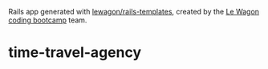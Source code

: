Rails app generated with [lewagon/rails-templates](https://github.com/lewagon/rails-templates), created by the [Le Wagon coding bootcamp](https://www.lewagon.com) team.
# time-travel-agency
